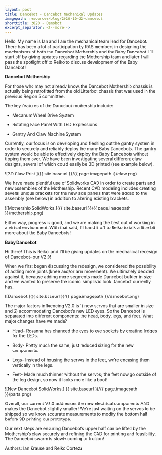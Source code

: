```yaml
---
layout: post
title: Dancebot - Dancebot Mechanical Updates
imagepath: resources/blog/2020-10-22-dancebot
shorttitle: 2020 - Demobot
excerpt_separator: <!--more-->
---
```


Hello! My name is Ian and I am the mechanical team lead for Dancebot. There has been a lot of participation by RAS members in designing the mechanisms of both the Dancebot Mothership and the Baby Dancebot. <!--more--> I’ll start off by giving updates regarding the Mothership team and later I will pass the spotlight off to Reiko to discuss development of the Baby Dancebot!

**Dancebot Mothership**

For those who may not already know, the Dancebot Mothership chassis is actually being retrofitted from the old Litterbot chassis that was used in the previous Region 5 committee.

The key features of the Dancebot mothership include:

* Mecanum Wheel Drive System

* Rotating Face Panel With LED Expressions

* Gantry And Claw Machine System

Currently, our focus is on developing and fleshing out the gantry system in order to securely and reliably deploy the many Baby Dancebots. The gantry system would be able to effectively deploy the Baby Dancebots without tipping them over. We have been investigating several different claw designs, several of which could easily be 3D printed (see example below).

![3D Claw Print.]({{ site.baseurl }}/{{ page.imagepath }}/claw.png)

We have made plentiful use of Solidworks CAD in order to create parts and new assemblies of the Mothership. Recent CAD modeling includes creating several unique brackets for the new side panels that were added to the assembly (see below) in addition to altering existing brackets.

![Mothership SolidWorks.]({{ site.baseurl }}/{{ page.imagepath }}/mothership.png)

Either way, progress is good, and we are making the best out of working in a virtual environment. With that said, I’ll hand it off to Reiko to talk a little bit more about the Baby Dancebots!

**Baby Dancebot**

Hi there! This is Reiko, and I’ll be giving updates on the mechanical redesign of Dancebot- our V2.0!

When we first began discussing the redesign, we considered the possibility of adding more joints (knee and/or arm movement). We ultimately decided against it, because adding more segments made Dancebot bulkier in size and we wanted to preserve the iconic, simplistic look Dancebot currently has.

![Dancebot.]({{ site.baseurl }}/{{ page.imagepath }}/dancebot.png)

The major factors influencing V2.0 is 1) new servos that are smaller in size and 2) accommodating Dancebot’s new LED eyes. So the Dancebot is separated into different components: the head, body, legs, and feet. What major changes have we made?

* Head- Rosanna has changed the eyes to eye sockets by creating ledges for the LEDs.

* Body- Pretty much the same, just reduced sizing for the new components.

* Legs- Instead of housing the servos in the feet, we’re encasing them vertically in the legs.

* Feet- Made much thinner without the servos; the feet now go outside of the leg design, so now it looks more like a boot!

![New Dancebot SolidWorks.]({{ site.baseurl }}/{{ page.imagepath }}/parts.png)

Overall, our current V2.0 addresses the new electrical components AND makes the Dancebot slightly smaller! We’re just waiting on the servos to be shipped so we know accurate measurements to modify the bottom half before 3D printing our prototype.

Our next steps are ensuring Dancebot’s upper half can be lifted by the Mothership’s claw securely and refining the CAD for printing and feasibility. The Dancebot swarm is slowly coming to fruition!

Authors: Ian Krause and Reiko Corteza
